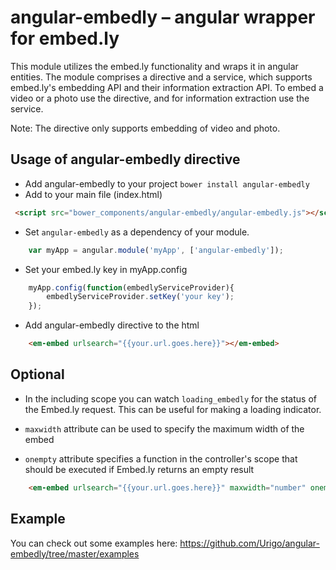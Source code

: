 angular-embedly – angular wrapper for embed.ly
==============================================

This module utilizes the embed.ly functionality and wraps it in angular entities. The module comprises a directive and a service, which supports embed.ly's embedding API and their information extraction API. 
To embed a video or a photo use the directive, and for information extraction use the service.

Note: The directive only supports embedding of video and photo.


## Usage of angular-embedly directive

* Add angular-embedly to your project `bower install angular-embedly`
* Add to your main file (index.html)
```html
 <script src="bower_components/angular-embedly/angular-embedly.js"></script>
```
* Set `angular-embedly` as a dependency of your module.
```javascript
    var myApp = angular.module('myApp', ['angular-embedly']);
```
* Set your embed.ly key in myApp.config
```javascript
    myApp.config(function(embedlyServiceProvider){
        embedlyServiceProvider.setKey('your key');
    });
```
* Add angular-embedly directive to the html
```html
    <em-embed urlsearch="{{your.url.goes.here}}"></em-embed>
```

## Optional
* In the including scope you can watch `loading_embedly` for the status of the Embed.ly request. This can be useful for making a loading indicator.

* `maxwidth` attribute can be used to specify the maximum width of the embed 
* `onempty` attribute specifies a function in the controller's scope that should be executed if Embed.ly returns an empty result
```html
    <em-embed urlsearch="{{your.url.goes.here}}" maxwidth="number" onempty="yourFunction('Ai, it is empty!')"></em-embed>
```

## Example
You can check out some examples here: https://github.com/Urigo/angular-embedly/tree/master/examples
